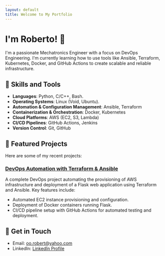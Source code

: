 ```yaml
---
layout: default
title: Welcome to My Portfolio
---
```


# I'm Roberto! 👋

I'm a passionate Mechatronics Engineer with a focus on DevOps Engineering. I'm currently learning how to use tools like Ansible, Terraform, Kubernetes, Docker, and GitHub Actions to create scalable and reliable infrastructure.

## 🚀 Skills and Tools
- **Languages**: Python, C/C++, Bash.
- **Operating Systems**: Linux (Void, Ubuntu).
- **Automation & Configuration Management**: Ansible, Terraform
- **Containerization & Orchestration**: Docker, Kubernetes
- **Cloud Platforms**: AWS (EC2, S3, Lambda)
- **CI/CD Pipelines**: GitHub Actions, Jenkins
- **Version Control**: Git, GitHub

## 🌟 Featured Projects
Here are some of my recent projects:

### [DevOps Automation with Terraform & Ansible](https://github.com/robert1oo/devops)
A complete DevOps project automating the provisioning of AWS infrastructure and deployment of a Flask web application using Terraform and Ansible.
Key features include:
- Automated EC2 instance provisioning and configuration.
- Deployment of Docker containers running Flask.
- CI/CD pipeline setup with GitHub Actions for automated testing and deployment.



## 💐 Get in Touch
- Email: oo.robert@yahoo.com
- LinkedIn: [LinkedIn Profile](https://linkedin.com/in/robert1oo)
